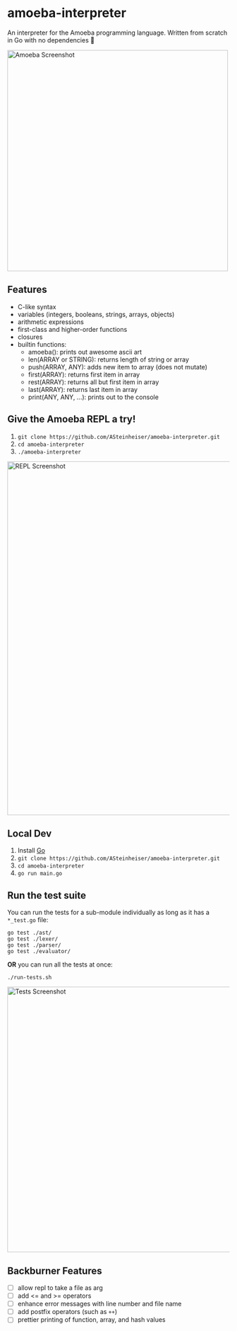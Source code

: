 # amoeba-interpreter
An interpreter for the Amoeba programming language. Written from scratch in Go with no dependencies 🎉

<img
  src="https://s3-us-west-2.amazonaws.com/images.iamandrew.io/Screen+Shot+2020-04-29+at+11.27.28+PM.png"
  width="500px"
  alt="Amoeba Screenshot"
/>

## Features
- C-like syntax
- variables (integers, booleans, strings, arrays, objects)
- arithmetic expressions
- first-class and higher-order functions
- closures
- builtin functions:
  - amoeba(): prints out awesome ascii art
  - len(ARRAY or STRING): returns length of string or array
  - push(ARRAY, ANY): adds new item to array (does not mutate)
  - first(ARRAY): returns first item in array
  - rest(ARRAY): returns all but first item in array
  - last(ARRAY): returns last item in array
  - print(ANY, ANY, ...): prints out to the console

## Give the Amoeba REPL a try!
1. `git clone https://github.com/ASteinheiser/amoeba-interpreter.git`
1. `cd amoeba-interpreter`
1. `./amoeba-interpreter`

<img
  src="https://s3-us-west-2.amazonaws.com/images.iamandrew.io/Screen+Shot+2020-04-29+at+6.11.42+PM.png"
  width="800px"
  alt="REPL Screenshot"
/>

## Local Dev
1. Install [Go](https://golang.org/dl/)
1. `git clone https://github.com/ASteinheiser/amoeba-interpreter.git`
1. `cd amoeba-interpreter`
1. `go run main.go`

## Run the test suite
You can run the tests for a sub-module individually as long as it has a `*_test.go` file:
```
go test ./ast/
go test ./lexer/
go test ./parser/
go test ./evaluator/
```
**OR** you can run all the tests at once:
```
./run-tests.sh
```
<img
  src="https://s3-us-west-2.amazonaws.com/images.iamandrew.io/Screen+Shot+2019-12-04+at+12.50.45+AM.png"
  width="600px"
  alt="Tests Screenshot"
/>

## Backburner Features
- [ ] allow repl to take a file as arg
- [ ] add <= and >= operators
- [ ] enhance error messages with line number and file name
- [ ] add postfix operators (such as `++`)
- [ ] prettier printing of function, array, and hash values
